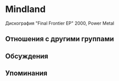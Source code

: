 # Mindland

Дискография
"Final Frontier EP" 2000, Power Metal

## Отношения с другими группами


## Обсуждения


## Упоминания

